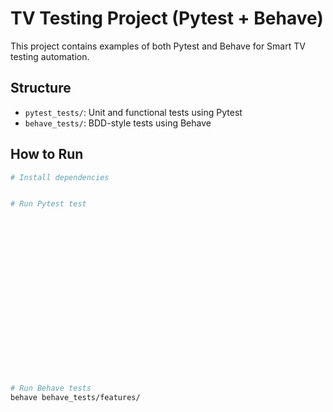 
# TV Testing Project (Pytest + Behave)

This project contains examples of both Pytest and Behave for Smart TV testing automation.

## Structure
- `pytest_tests/`: Unit and functional tests using Pytest
- `behave_tests/`: BDD-style tests using Behave

## How to Run
```bash
# Install dependencies


# Run Pytest test




















# Run Behave tests
behave behave_tests/features/
```
